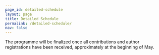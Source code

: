 ```yaml
---
page_id: detailed-schedule
layout: page
title: Detailed Schedule
permalink: /detailed-schedule/
nav: false
---
```


The programme will be finalized once all contributions and author registrations have been received, approximately at the beginning of May.